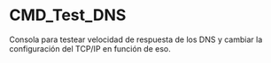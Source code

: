 # CMD_Test_DNS
Consola para testear velocidad de respuesta de los DNS y cambiar la configuración del TCP/IP en función de eso.

